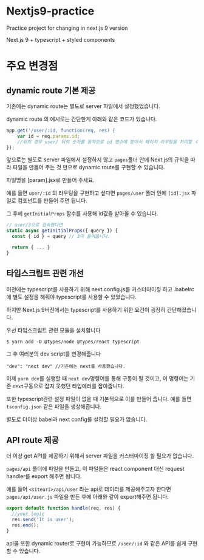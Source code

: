 # Nextjs9-practice
Practice project for changing in next.js 9 version

Next.js 9 + typescript + styled components

# 주요 변경점
## dynamic route 기본 제공

기존에는 dynamic route는 별도로 server 파일에서 설정했었습니다.

dynamic route 의 예시로는 간단한게 아래와 같은 코드가 있습니다.

```javascript
app.get('/user/:id, function(req, res) {
    var id = req.params.id;
    //위의 경우 user/ 뒤의 숫자를 동적으로 id 변수에 받아서 페이지 라우팅을 처리할 수 있습니다.
});
```

앞으로는 별도로 server 파일에서 설정하지 않고 `pages`폴더 안에 Next.js의 규칙을 따라 파일을 만들어 주는 것 만으로 dynamic route를 구현할 수 있습니다.

파일명을 [param].jsx로 만들어 주세요.

예를 들면 `user/:id` 의 라우팅을 구현하고 싶다면 `pages/user` 폴더 안에 `[id].jsx` 파일로 컴포넌트를 만들어 주면 됩니다.

그 후에 `getInitialProps` 함수를 사용해 id값을 받아올 수 있습니다.

```javascript
// user/3으로 접속했다면
static async getInitialProps({ query }) {
  const { id } = query // 3이 들어옵니다.

  return { ... }
}
```



## 타입스크립트 관련 개선

이전에는 typescript를 사용하기 위해 next.config.js를 커스터마이징 하고 .babelrc에 별도 설정을 해줘야 typescript를 사용할 수 있었습니다.

하지만 Next.js 9버전에서는 typescript를 사용하기 위한 요건이 굉장히 간단해졌습니다.

우선 타입스크립트 관련 모듈을 설치합니다
```
$ yarn add -D @types/node @types/react typescript
```

그 후 여러분의 dev script를 변경해줍니다
```
"dev": "next dev" //기존에는 next를 사용했습니다.
```

이제 `yarn dev`를 실행할 때 `next dev`명령어를 통해 구동이 될 것이고, 이 명령어는 기존 `next`구동으로 잡지 못했던 타입에러를 잡아줍니다.

또한 typescript관련 설정 파일이 없을 때 기본적으로 이를 만들어 줍니다. 예를 들면 `tsconfig.json` 같은 파일을 생성해줍니다.

별도로 더이상 babel과 next config를 설정할 필요가 없습니다.




## API route 제공

더 이상 get API를 제공하기 위해서 server 파일을 커스터마이징 할 필요가 없습니다.

`pages/api` 폴더에 파일을 만들고, 이 파일들은 react component 대신 request handler를 export 해주면 됩니다.

예를 들어 `<siteuri>/api/user` 라는 api로 데이터를 제공해주고자 한다면 `pages/api/user.js` 파일을 만든 후에 아래와 같이 export해주면 됩니다.

```javascript
export default function handle(req, res) {
  //your logic
  res.send('It is user');
  res.end();
}
```

api콜 또한 dynamic router로 구현이 가능하므로 `/user/:id` 와 같은 API를 쉽게 구현할 수 있습니다.

